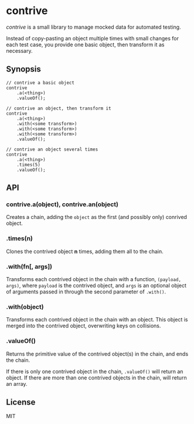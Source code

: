 # contrive

*contrive* is a small library to manage mocked data for automated testing.

Instead of copy-pasting an object multiple times with small changes for each
test case, you provide one basic object, then transform it as necessary.

## Synopsis
```
// contrive a basic object
contrive
    .a(<thing>)
    .valueOf();

// contrive an object, then transform it
contrive
    .a(<thing>)
    .with(<some transform>)
    .with(<some transform>)
    .with(<some transform>)
    .valueOf();

// contrive an object several times
contrive
    .a(<thing>)
    .times(5)
    .valueOf();
```

## API

### contrive.a(object), contrive.an(object)

Creates a chain, adding the `object` as the first (and possibly only) conrived object.

### .times(n)

Clones the contrived object **n** times, adding them all to the chain.

### .with(fn[, args])

Transforms each contrived object in the chain with a function, `(payload, args)`, where `payload` is the contrived object,
and `args` is an optional object of arguments passed in through the second parameter of `.with()`.

### .with(object)

Transforms each contrived object in the chain with an object.  This object is merged into the contrived object, overwriting keys
on collisions.

### .valueOf()

Returns the primitive value of the contrived object(s) in the chain, and ends the chain.

If there is only one contrived object in the chain, `.valueOf()` will return an object.  If there are more than one contrived
objects in the chain, will return an array.

## License

MIT
